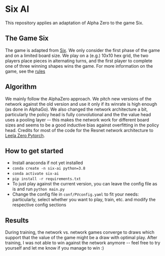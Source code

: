 # Six AI

This repository applies an adaptation of Alpha Zero to the game Six.

## The Game Six

The game is adapted from [Six](https://boardgamegeek.com/boardgame/20195/six).
We only consider the first phase of the game and on a limited board size. We play on a (e.g.) 10x10 hex grid, the two players place pieces in alternating turns, and the first player to complete one of three winning shapes wins the game.
For more information on the game, see the [rules](https://cdn.shopify.com/s/files/1/0760/5141/5360/files/Six_All.pdf?v=1694100235)

## Algorithm

We mainly follow the AlphaZero approach. We pitch new versions of the network against the old version and use it only if its winrate is high enough (as done in AlphaGo). We also changed the network architecture a bit, particularly the policy head is fully convolutional and the the value head uses a pooling layer -- this makes the network work for different board sizes and seems to be a good inductive bias against overfitting in the policy head.
Credits for most of the code for the Resnet network architecture to [Leela Zero Pytorch](https://github.com/yukw777/leela-zero-pytorch/tree/master).

## How to get started

- Install anaconda if not yet installed
- `conda create -n six-ai python=3.8`
- `conda activate six-ai`
- `pip install -r requirements.txt`
- To just play against the current version, you can leave the config file as is and run `python main.py`
- Change the config file in `conf/PVconfig.yaml` to fit your needs: particularly, select whether you want to play, train, etc. and modify the respective config sections

## Results

During training, the network vs. network games converge to draws which support that the value of the game might be a draw with optimal play.
After training, I was not able to win against the network anymore -- feel free to try yourself and let me know if you manage to win :)
